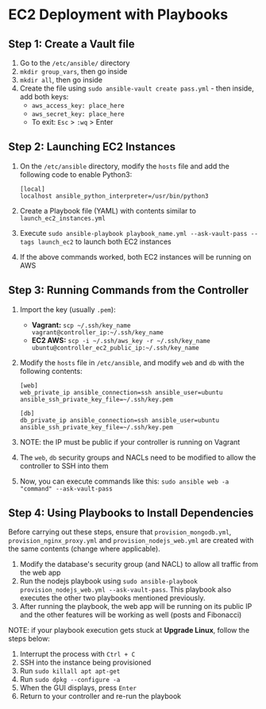# EC2 Deployment with Playbooks
## Step 1: Create a Vault file
1. Go to the `/etc/ansible/` directory
2. `mkdir group_vars`, then go inside
3. `mkdir all`, then go inside
4. Create the file using `sudo ansible-vault create pass.yml` - then inside, add both keys:
   * `aws_access_key: place_here`
   * `aws_secret_key: place_here`
   * To exit: `Esc` > `:wq` > Enter

## Step 2: Launching EC2 Instances
1. On the `/etc/ansible` directory, modify the `hosts` file and add the following code to enable Python3:

   ```
   [local]
   localhost ansible_python_interpreter=/usr/bin/python3
   ```
2. Create a Playbook file (YAML) with contents similar to `launch_ec2_instances.yml`
3. Execute `sudo ansible-playbook playbook_name.yml --ask-vault-pass --tags launch_ec2` to launch both EC2 instances
4. If the above commands worked, both EC2 instances will be running on AWS

## Step 3: Running Commands from the Controller
1. Import the key (usually `.pem`):
   * **Vagrant:** `scp ~/.ssh/key_name vagrant@controller_ip:~/.ssh/key_name`
   * **EC2 AWS:** `scp -i ~/.ssh/aws_key -r ~/.ssh/key_name ubuntu@controller_ec2_public_ip:~/.ssh/key_name`
2. Modify the `hosts` file in `/etc/ansible`, and modify `web` and `db` with the following contents:

   ```
   [web]
   web_private_ip ansible_connection=ssh ansible_user=ubuntu ansible_ssh_private_key_file=~/.ssh/key.pem

   [db]
   db_private_ip ansible_connection=ssh ansible_user=ubuntu ansible_ssh_private_key_file=~/.ssh/key.pem
   ```

3. NOTE: the IP must be public if your controller is running on Vagrant
4. The `web`, `db` security groups and NACLs need to be modified to allow the controller to SSH into them
5. Now, you can execute commands like this: `sudo ansible web -a "command" --ask-vault-pass`

## Step 4: Using Playbooks to Install Dependencies
Before carrying out these steps, ensure that `provision_mongodb.yml`, `provision_nginx_proxy.yml` and `provision_nodejs_web.yml` are created with the same contents (change where applicable).
1. Modify the database's security group (and NACL) to allow all traffic from the web app
2. Run the nodejs playbook using `sudo ansible-playbook provision_nodejs_web.yml --ask-vault-pass`. This playbook also executes the other two playbooks mentioned previously.
3. After running the playbook, the web app will be running on its public IP and the other features will be working as well (posts and Fibonacci)

NOTE: if your playbook execution gets stuck at **Upgrade Linux**, follow the steps below:
1. Interrupt the process with `Ctrl + C`
2. SSH into the instance being provisioned
3. Run `sudo killall apt apt-get`
4. Run `sudo dpkg --configure -a`
5. When the GUI displays, press `Enter`
6. Return to your controller and re-run the playbook
